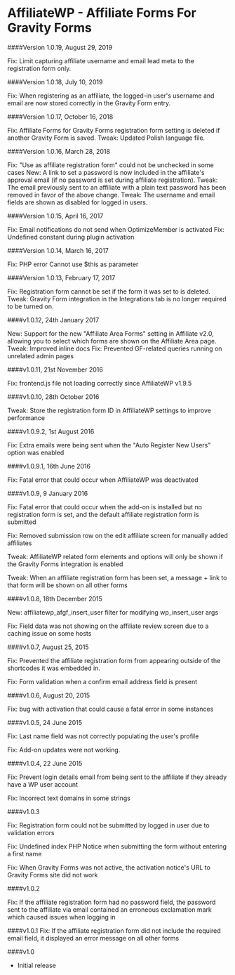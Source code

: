 AffiliateWP - Affiliate Forms For Gravity Forms
====================

####Version 1.0.19, August 29, 2019

Fix: Limit capturing affiliate username and email lead meta to the registration form only.

####Version 1.0.18, July 10, 2019

Fix: When registering as an affiliate, the logged-in user's username and email are now stored correctly in the Gravity Form entry.

####Version 1.0.17, October 16, 2018

Fix: Affiliate Forms for Gravity Forms registration form setting is deleted if another Gravity Form is saved.
Tweak: Updated Polish language file.

####Version 1.0.16, March 28, 2018

Fix: "Use as affiliate registration form" could not be unchecked in some cases
New: A link to set a password is now included in the affiliate's approval email (if no password is set during affiliate registration).
Tweak: The email previously sent to an affiliate with a plain text password has been removed in favor of the above change.
Tweak: The username and email fields are shown as disabled for logged in users.

####Version 1.0.15, April 16, 2017

Fix: Email notifications do not send when OptimizeMember is activated
Fix: Undefined constant during plugin activation

####Version 1.0.14, March 16, 2017

Fix: PHP error Cannot use $this as parameter

####Version 1.0.13, February 17, 2017

Fix: Registration form cannot be set if the form it was set to is deleted.
Tweak: Gravity Form integration in the Integrations tab is no longer required to be turned on.

####v1.0.12, 24th January 2017

New: Support for the new "Affiliate Area Forms" setting in Affiliate v2.0, allowing you to select which forms are shown on the Affiliate Area page.
Tweak: Improved inline docs
Fix: Prevented GF-related queries running on unrelated admin pages

####v1.0.11, 21st November 2016

Fix: frontend.js file not loading correctly since AffiliateWP v1.9.5

####v1.0.10, 28th October 2016

Tweak: Store the registration form ID in AffiliateWP settings to improve performance

####v1.0.9.2, 1st August 2016

Fix: Extra emails were being sent when the "Auto Register New Users" option was enabled

####v1.0.9.1, 16th June 2016

Fix: Fatal error that could occur when AffiliateWP was deactivated

####v1.0.9, 9 January 2016

Fix: Fatal error that could occur when the add-on is installed but no registration form is set, and the default affiliate registration form is submitted

Fix: Removed submission row on the edit affiliate screen for manually added affiliates

Tweak: AffiliateWP related form elements and options will only be shown if the Gravity Forms integration is enabled

Tweak: When an affiliate registration form has been set, a message + link to that form will be shown on all other forms

####v1.0.8, 18th December 2015

New: affiliatewp_afgf_insert_user filter for modifying wp_insert_user args

Fix: Field data was not showing on the affiliate review screen due to a caching issue on some hosts

####v1.0.7, August 25, 2015

Fix: Prevented the affiliate registration form from appearing outside of the shortcodes it was embedded in.

Fix: Form validation when a confirm email address field is present

####v1.0.6, August 20, 2015

Fix: bug with activation that could cause a fatal error in some instances

####v1.0.5, 24 June 2015

Fix: Last name field was not correctly populating the user's profile

Fix: Add-on updates were not working.

####v1.0.4, 22 June 2015

Fix: Prevent login details email from being sent to the affiliate if they already have a WP user account

Fix: Incorrect text domains in some strings

####v1.0.3

Fix: Registration form could not be submitted by logged in user due to validation errors

Fix: Undefined index PHP Notice when submitting the form without entering a first name

Fix: When Gravity Forms was not active, the activation notice's URL to Gravity Forms site did not work

####v1.0.2

Fix: If the affiliate registration form had no password field, the password sent to the affiliate via email contained an erroneous exclamation mark which caused issues when logging in

####v1.0.1
Fix: If the affiliate registration form did not include the required email field, it displayed an error message on all other forms

####v1.0

* Initial release
